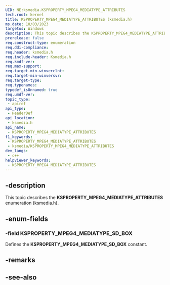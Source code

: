 ```yaml
---
UID: NE:ksmedia.KSPROPERTY_MPEG4_MEDIATYPE_ATTRIBUTES
tech.root: kernel
title: KSPROPERTY_MPEG4_MEDIATYPE_ATTRIBUTES (ksmedia.h)
ms.date: 10/03/2023
targetos: Windows
description: This topic describes the KSPROPERTY_MPEG4_MEDIATYPE_ATTRIBUTES enumeration (ksmedia.h).
prerelease: false
req.construct-type: enumeration
req.ddi-compliance: 
req.header: ksmedia.h
req.include-header: Ksmedia.h
req.kmdf-ver: 
req.max-support: 
req.target-min-winverclnt: 
req.target-min-winversvr: 
req.target-type: 
req.typenames: 
typedef_isUnnamed: true
req.umdf-ver: 
topic_type:
 - apiref
api_type:
 - HeaderDef
api_location:
 - ksmedia.h
api_name:
 - KSPROPERTY_MPEG4_MEDIATYPE_ATTRIBUTES
f1_keywords:
 - KSPROPERTY_MPEG4_MEDIATYPE_ATTRIBUTES
 - ksmedia/KSPROPERTY_MPEG4_MEDIATYPE_ATTRIBUTES
dev_langs:
 - c++
helpviewer_keywords:
 - KSPROPERTY_MPEG4_MEDIATYPE_ATTRIBUTES
---
```


## -description

This topic describes the **KSPROPERTY_MPEG4_MEDIATYPE_ATTRIBUTES** enumeration (ksmedia.h).

## -enum-fields

### -field KSPROPERTY_MPEG4_MEDIATYPE_SD_BOX

Defines the **KSPROPERTY_MPEG4_MEDIATYPE_SD_BOX** constant.

## -remarks

## -see-also
